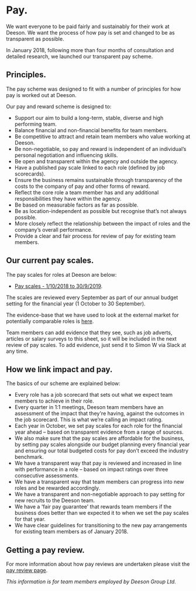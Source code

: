 # Pay.

We want everyone to be paid fairly and sustainably for their work at Deeson. We want the process of how pay is set and changed to be as transparent as possible. 

In January 2018, following more than four months of consultation and detailed research, we launched our transparent pay scheme.

## Principles.

The pay scheme was designed to fit with a number of principles for how pay is worked out at Deeson.

Our pay and reward scheme is designed to:

- Support our aim to build a long-term, stable, diverse and high performing team.
- Balance financial and non-financial benefits for team members.
- Be competitive to attract and retain team members who value working at Deeson.
- Be non-negotiable, so pay and reward is independent of an individual’s personal negotiation and influencing skills.
- Be open and transparent within the agency and outside the agency.
- Have a published pay scale linked to each role (defined by job scorecards).
- Ensure the business remains sustainable through transparency of the costs to the company of pay and other forms of reward.
- Reflect the core role a team member has and any additional responsibilities they have within the agency.
- Be based on measurable factors as far as possible.
- Be as location-independent as possible but recognise that’s not always possible.
- More closely reflect the relationship between the impact of roles and the company’s overall performance.
- Provide a clear and fair process for review of pay for existing team members.

## Our current pay scales.

The pay scales for roles at Deeson are below:

- [Pay scales - 1/10/2018 to 30/9/2019](https://drive.google.com/file/d/19dbyHOX29yLpNrK3KsywY9CKYXsCSKYm/view?usp=sharing).

The scales are reviewed every September as part of our annual budget setting for the financial year (1 October to 30 September). 

The evidence-base that we have used to look at the external market for potentially comparable roles is [here](https://docs.google.com/spreadsheets/d/11CT5g_p4aFzeL5XPckNks_nTAxTrJipliOvFRv8TZ-k/edit#gid=452421314). 

Team members can add evidence that they see, such as job adverts, articles or salary surveys to this sheet, so it will be included in the next review of pay scales. To add evidence, just send it to Simon W via Slack at any time.

## How we link impact and pay.

The basics of our scheme are explained below:

- Every role has a job scorecard that sets out what we expect team members to achieve in their role.
- Every quarter in 1:1 meetings, Deeson team members have an assessment of the impact that they're having, against the outcomes in the job scorecard. This is what we’re calling an impact rating.
- Each year in October, we set pay scales for each role for the financial year ahead – based on transparent evidence from a range of sources. 
- We also make sure that the pay scales are affordable for the business, by setting pay scales alongside our budget planning every financial year and ensuring our total budgeted costs for pay don’t exceed the industry benchmark.
- We have a transparent way that pay is reviewed and increased in line with performance in a role – based on impact ratings over three consecutive assessments.
- We have a transparent way that team members can progress into new roles and be rewarded accordingly.
- We have a transparent and non-negotiable approach to pay setting for new recruits to the Deeson team.
- We have a 'fair pay guarantee' that rewards team members if the business does better than we expected it to when we set the pay scales for that year.
- We have clear guidelines for transitioning to the new pay arrangements for existing team members as of January 2018.

## Getting a pay review.

For more information about how pay reviews are undertaken please visit the [pay review page](https://handbook.deeson.co.uk/working-at-deeson/pay-review/).

_This information is for team members employed by Deeson Group Ltd._


